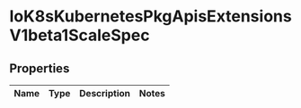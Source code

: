 
# IoK8sKubernetesPkgApisExtensionsV1beta1ScaleSpec

## Properties
Name | Type | Description | Notes
------------ | ------------- | ------------- | -------------




